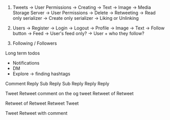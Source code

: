 1. Tweets
    -> User Permissions
      -> Creating
        -> Text
        -> Image -> Media Storage Server
      -> User Permissions
        -> Delete
        -> Retweeting
          -> Read only serializer
          -> Create only serializer
        -> Liking or Unlinking 

2. Users
    -> Register 
    -> Login 
    -> Logout
    -> Profile
      -> Image
      -> Text
      -> Follow button
    -> Feed
      -> User's feed only?
      -> User + who they follow?

3. Following / Followers

Long term todos
- Notifications 
- DM
- Explore -> finding hashtags 



Comment
  Reply
    Sub Reply
    Sub Reply
  Reply
  Reply

Tweet
  Retweet comment on the og tweet
    Retweet of Retweet

Retweet of Retweet
Retweet
Tweet

Tweet
Retweet with comment



